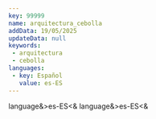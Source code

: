 ```yaml
---
key: 99999
name: arquitectura_cebolla
addData: 19/05/2025
updateData: null
keywords: 
 - arquitectura
 - cebolla
languages:
 - key: Español
   value: es-ES
---
```

language&>es-ES<&
language&>es-ES<&